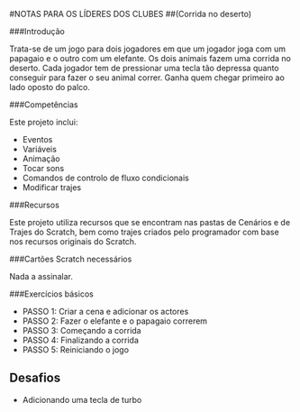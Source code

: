 #NOTAS PARA OS LÍDERES DOS CLUBES
##(Corrida no deserto)

###Introdução

Trata-se de um jogo para dois jogadores em que um jogador joga com um papagaio
e o outro com um elefante. Os dois animais fazem uma corrida no deserto. Cada
jogador tem de pressionar uma tecla tão depressa quanto conseguir para fazer o
seu animal correr. Ganha quem chegar primeiro ao lado oposto do palco.

###Competências

Este projeto inclui:
* Eventos
* Variáveis
* Animação
* Tocar sons
* Comandos de controlo de fluxo condicionais
* Modificar trajes

###Recursos

Este projeto utiliza recursos que se encontram nas pastas de Cenários e de
Trajes do Scratch, bem como trajes criados pelo programador com base nos
recursos originais do Scratch.

###Cartões Scratch necessários

Nada a assinalar.

###Exercícios básicos

- PASSO 1: Criar a cena e adicionar os actores
- PASSO 2: Fazer o elefante e o papagaio correrem
- PASSO 3: Começando a corrida
- PASSO 4: Finalizando a corrida
- PASSO 5: Reiniciando o jogo

## Desafios

- Adicionando uma tecla de turbo